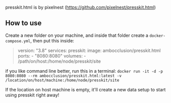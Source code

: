 presskit.html is by pixelnest (https://github.com/pixelnest/presskit.html)

## How to use
Create a new folder on your machine, and inside that folder create a `docker-compose.yml`, then put this inside:


> version: "3.8"
> services:
>   presskit:
>     image: ambocclusion/presskit.html
>     ports:
>       - "8080:8080"
>     volumes:
>       - /path/on/host:/home/node/presskit/site


if you like command line better, run this in a terminal: `docker run -it -d -p 8080:8080 --rm ambocclusion/presskit.html:latest -v /location/on/host/machine:/home/node/presskit/site`

If the location on host machine is empty, it'll create a new data setup to start using presskit right away!